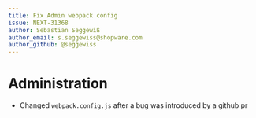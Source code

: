 ```yaml
---
title: Fix Admin webpack config
issue: NEXT-31368
author: Sebastian Seggewiß
author_email: s.seggewiss@shopware.com
author_github: @seggewiss
---
```

# Administration
* Changed `webpack.config.js` after a bug was introduced by a github pr
